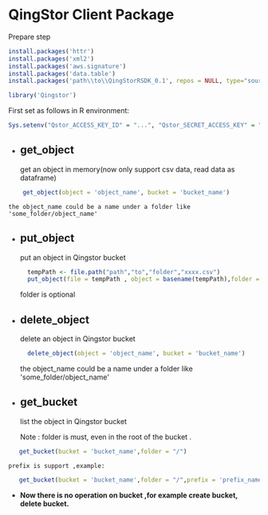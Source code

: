 # QingStor Client Package


Prepare step

``` R
install.packages('httr') 
install.packages('xml2') 
install.packages('aws.signature') 
install.packages('data.table') 
install.packages('path\\to\\QingStorRSDK_0.1', repos = NULL, type="source") 

library('Qingstor')
```
First set as follows in R environment: 
``` R
Sys.setenv("Qstor_ACCESS_KEY_ID" = "...", "Qstor_SECRET_ACCESS_KEY" = "...", "Qstor_DEFAULT_REGION" = "pek3a")
```

* ## get_object
	get an object in memory(now only support csv data, read data as dataframe)
``` R
	get_object(object = 'object_name', bucket = 'bucket_name') 
```
	the object_name could be a name under a folder like 'some_folder/object_name'

* ## put_object
	put an object in Qingstor bucket
  
  ``` R 
	tempPath <- file.path("path","to","folder","xxxx.csv") 
 	put_object(file = tempPath , object = basename(tempPath),folder = 'folder_name', bucket = 'bucket_name') 
  ```
  
  	folder is optional

* ## delete_object
	delete an object in Qingstor bucket 

  ``` R
	delete_object(object = 'object_name', bucket = 'bucket_name') 
  ```
	the object_name could be a name under a folder like 'some_folder/object_name'


* ## get_bucket
 	list the object in Qingstor bucket

	Note : folder is must, even in the root of the bucket .
 ``` R
 	get_bucket(bucket = 'bucket_name',folder = "/") 
 ``` 
	prefix is support ,example: 
 
 ``` R
 	get_bucket(bucket = 'bucket_name',folder = "/",prefix = 'prefix_name')
 ``` 

* **Now there is no operation on bucket ,for example create bucket, delete bucket.**